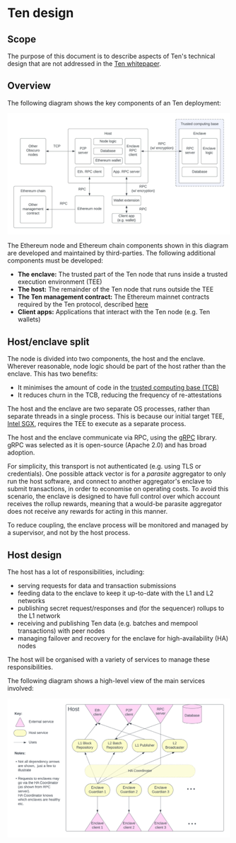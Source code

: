 # Ten design

## Scope

The purpose of this document is to describe aspects of Ten's technical design that are not addressed in the 
[Ten whitepaper](https://whitepaper.ten.xyz/).

## Overview

The following diagram shows the key components of an Ten deployment:

![architecture diagram](./resources/obscuro_arch.jpeg)

The Ethereum node and Ethereum chain components shown in this diagram are developed and maintained by third-parties. 
The following additional components must be developed:

* **The enclave:** The trusted part of the Ten node that runs inside a trusted execution environment (TEE)
* **The host:** The remainder of the Ten node that runs outside the TEE
* **The Ten management contract:** The Ethereum mainnet contracts required by the Ten protocol, described 
  [here](https://whitepaper.ten.xyz/ten-whitepaper/l1-contracts)
* **Client apps:** Applications that interact with the Ten node (e.g. Ten wallets)

## Host/enclave split

The node is divided into two components, the host and the enclave. Wherever reasonable, node logic should be part of 
the host rather than the enclave. This has two benefits:

* It minimises the amount of code in the 
  [trusted computing base (TCB)](https://en.wikipedia.org/wiki/Trusted_computing_base)
* It reduces churn in the TCB, reducing the frequency of re-attestations

The host and the enclave are two separate OS processes, rather than separate threads in a single process. This is 
because our initial target TEE, [Intel SGX](https://en.wikipedia.org/wiki/Software_Guard_Extensions), requires the 
TEE to execute as a separate process.

The host and the enclave communicate via RPC, using the [gRPC](https://grpc.io/) library. gRPC was selected as it is 
open-source (Apache 2.0) and has broad adoption.

For simplicity, this transport is not authenticated (e.g. using TLS or credentials). One possible attack vector is for 
a _parasite_ aggregator to only run the host software, and connect to another aggregator's enclave to submit 
transactions, in order to economise on operating costs. To avoid this scenario, the enclave is designed to have full 
control over which account receives the rollup rewards, meaning that a would-be parasite aggregator does not receive 
any rewards for acting in this manner.

To reduce coupling, the enclave process will be monitored and managed by a supervisor, and not by the host process.

## Host design

The host has a lot of responsibilities, including:
- serving requests for data and transaction submissions
- feeding data to the enclave to keep it up-to-date with the L1 and L2 networks
- publishing secret request/responses and (for the sequencer) rollups to the L1 network
- receiving and publishing Ten data (e.g. batches and mempool transactions) with peer nodes
- managing failover and recovery for the enclave for high-availability (HA) nodes

The host will be organised with a variety of services to manage these responsibilities.

The following diagram shows a high-level view of the main services involved:

![host services diagram](./resources/host_arch.png)